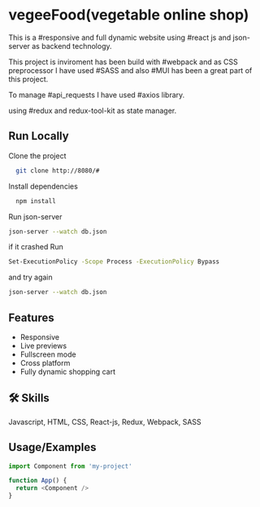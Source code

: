 
# vegeeFood(vegetable online shop)

This is a #responsive and full dynamic website using #react js and json-server as backend technology.

This project is inviroment has been build with #webpack and as CSS preprocessor I have used #SASS and also #MUI has been a great part of this project. 

To manage #api_requests I have used #axios library.

using #redux and redux-tool-kit as state manager. 


## Run Locally

Clone the project

```bash
  git clone http://8080/#
```

Install dependencies

```bash
  npm install
```

Run json-server
```bash
json-server --watch db.json
```

if it crashed Run 
```bash
Set-ExecutionPolicy -Scope Process -ExecutionPolicy Bypass
```

and try again
```bash
json-server --watch db.json
```

## Features

- Responsive
- Live previews
- Fullscreen mode
- Cross platform
- Fully dynamic shopping cart


## 🛠 Skills
Javascript, HTML, CSS, React-js, Redux, Webpack, SASS


## Usage/Examples

```javascript
import Component from 'my-project'

function App() {
  return <Component />
}
```

